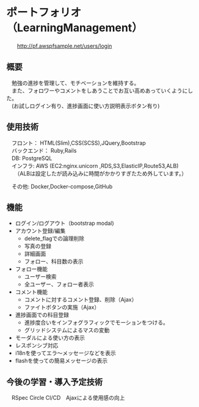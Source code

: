 # ポートフォリオ　（LearningManagement）
　　http://pf.awspfsample.net/users/login

## 概要
　勉強の進捗を管理して、モチベーションを維持する。  
　また、フォロワーやコメントをしあうことでお互い高めあっていくようにした。    
　(お試しログイン有り、進捗画面に使い方説明表示ボタン有り)

## 使用技術
　フロント： HTML(Slim),CSS(SCSS),JQuery,Bootstrap  
　バックエンド： Ruby,Rails  
　DB:  PostgreSQL  
　インフラ:  AWS (EC2:nginx.unicorn ,RDS,S3,ElasticIP,Route53,ALB)  
　　（ALBは設定したが読み込みに時間がかかりすぎたため外しています。）  
    
　その他:  Docker,Docker-compose,GitHub  

## 機能
 - ログイン/ログアウト（bootstrap modal)
 - アカウント登録/編集
    - delete_flagでの論理削除
    - 写真の登録
    - 詳細画面
    - フォロー、科目数の表示
 - フォロー機能
    - ユーザー検索
    - 全ユーザー、フォロー者表示
 - コメント機能
    - コメントに対するコメント登録、削除（Ajax）
    - ファイトボタンの実施（Ajax）
 - 進捗画面での科目登録
    - 進捗度合いをインフォグラフィックでモーションをつける。
    - グリッドシステムによるマスの変動
 - モーダルによる使い方の表示
 - レスポンシブ対応
 - i18nを使ってエラ〜メッセージなどを表示
 - flashを使っての簡易メッセージの表示

## 今後の学習・導入予定技術
　RSpec Circle CI/CD　Ajaxによる使用感の向上
